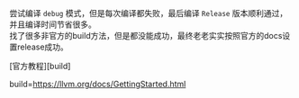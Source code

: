 尝试编译 `debug` 模式，但是每次编译都失败，最后编译 `Release` 版本顺利通过，并且编译时间节省很多。  
找了很多非官方的build方法，但是都没能成功，最终老老实实按照官方的docs设置release成功。

[官方教程][build]



build=https://llvm.org/docs/GettingStarted.html
